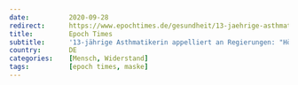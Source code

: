 ```yaml
---
date:          2020-09-28
redirect:      https://www.epochtimes.de/gesundheit/13-jaehrige-asthmatikerin-appelliert-an-regierungen-hoert-auf-damit-ihr-zerstoert-menschenleben-a3345063.html
title:         Epoch Times
subtitle:      '13-jährige Asthmatikerin appelliert an Regierungen: "Hört auf damit! Ihr zerstört Menschenleben"'
country:       DE
categories:    [Mensch, Widerstand]
tags:          [epoch times, maske]
---
```

